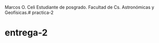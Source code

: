 Marcos O. Celi
Estudiante de posgrado. Facultad de Cs. Astronómicas y Geofísicas.# practica-2
# entrega-2
